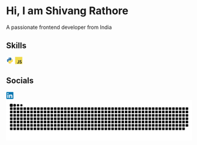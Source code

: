 # Hi, I am Shivang Rathore
A passionate frontend developer from India
## Skills
<a href="https://www.python.org/"><img src="https://raw.githubusercontent.com/devicons/devicon/master/icons/python/python-original.svg" style="width: 20px;"/></a> <a href="https://developer.mozilla.org/en-US/docs/Web/JavaScript"><img src="https://raw.githubusercontent.com/devicons/devicon/master/icons/javascript/javascript-original.svg" style="width: 20px;"/></a>
## Socials
<img src="https://raw.githubusercontent.com/devicons/devicon/master/icons/linkedin/linkedin-original.svg" style="width: 20px;"/>
    <picture>
      <source media="(prefers-color-scheme: dark)" srcset="snake/github-dark.svg" />
      <source media="(prefers-color-scheme: light)" srcset="snake/github-light.svg" />
      <img alt="github-snake" src="snake/github-light.svg" />
    </picture>